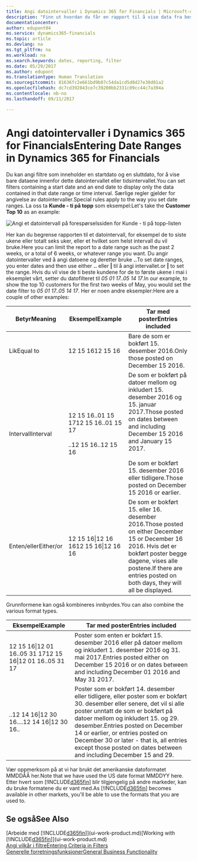 ```yaml
---
title: Angi datointervaller i Dynamics 365 for Financials | Microsoft-dokumentasjon
description: "Finn ut hvordan du får en rapport til å vise data fra bestemte tidsperioder ved å bruke datointervaller i Dynamics 365 for Financials."
documentationcenter: 
author: edupont04
ms.service: dynamics365-financials
ms.topic: article
ms.devlang: na
ms.tgt_pltfrm: na
ms.workload: na
ms.search.keywords: dates, reporting, filter
ms.date: 05/29/2017
ms.author: edupont
ms.translationtype: Human Translation
ms.sourcegitcommit: 81636fc2e661bd9b07c54da1cd5d0d27e30d01a2
ms.openlocfilehash: dc7cd392843ce7c39200bb2331c09cc44c7a394a
ms.contentlocale: nb-no
ms.lasthandoff: 09/11/2017

---
```

# <a name="entering-date-ranges-in-dynamics-365-for-financials"></a><span data-ttu-id="d7091-103">Angi datointervaller i Dynamics 365 for Financials</span><span class="sxs-lookup"><span data-stu-id="d7091-103">Entering Date Ranges in Dynamics 365 for Financials</span></span>
<span data-ttu-id="d7091-104">Du kan angi filtre som inneholder en startdato og en sluttdato, for å vise bare dataene innenfor dette datointervallet eller tidsintervallet.</span><span class="sxs-lookup"><span data-stu-id="d7091-104">You can set filters containing a start date and an end date to display only the data contained in that date range or time interval.</span></span> <span data-ttu-id="d7091-105">Særlige regler gjelder for angivelse av datointervaller.</span><span class="sxs-lookup"><span data-stu-id="d7091-105">Special rules apply to the way you set date ranges.</span></span> <span data-ttu-id="d7091-106">La oss ta **Kunde - ti på topp** som eksempel:</span><span class="sxs-lookup"><span data-stu-id="d7091-106">Let's take the **Customer Top 10** as an example:</span></span>

![Angi et datointervall på forespørselssiden for Kunde - ti på topp-listen](./media/ui-enter-date-ranges/customer-top10-list.png)

<span data-ttu-id="d7091-108">Her kan du begrense rapporten til et datointervall, for eksempel de to siste ukene eller totalt seks uker, eller et hvilket som helst intervall du vil bruke.</span><span class="sxs-lookup"><span data-stu-id="d7091-108">Here you can limit the report to a date range such as the past 2 weeks, or a total of 6 weeks, or whatever range you want.</span></span> <span data-ttu-id="d7091-109">Du angir datointervaller ved å angi datoene og deretter bruke **..**</span><span class="sxs-lookup"><span data-stu-id="d7091-109">To set date ranges, you enter dates and then use either **..**</span></span> <span data-ttu-id="d7091-110">eller **|** til å angi intervallet.</span><span class="sxs-lookup"><span data-stu-id="d7091-110">or **|** to set the range.</span></span> <span data-ttu-id="d7091-111">Hvis du vil vise de ti beste kundene for de to første ukene i mai i eksemplet vårt, setter du datofilteret til *05 01 17..05 14 17*.</span><span class="sxs-lookup"><span data-stu-id="d7091-111">In our example, to show the top 10 customers for the first two weeks of May, you would set the date filter to *05 01 17..05 14 17*.</span></span>
<span data-ttu-id="d7091-112">Her er noen andre eksempler:</span><span class="sxs-lookup"><span data-stu-id="d7091-112">Here are a couple of other examples:</span></span>

| <span data-ttu-id="d7091-113">Betyr</span><span class="sxs-lookup"><span data-stu-id="d7091-113">Meaning</span></span> | <span data-ttu-id="d7091-114">Eksempel</span><span class="sxs-lookup"><span data-stu-id="d7091-114">Example</span></span> | <span data-ttu-id="d7091-115">Tar med poster</span><span class="sxs-lookup"><span data-stu-id="d7091-115">Entries included</span></span> |
|---|---|---|
|<span data-ttu-id="d7091-116">Lik</span><span class="sxs-lookup"><span data-stu-id="d7091-116">Equal to</span></span>| <span data-ttu-id="d7091-117">12 15 16</span><span class="sxs-lookup"><span data-stu-id="d7091-117">12 15 16</span></span> |<span data-ttu-id="d7091-118">Bare de som er bokført 15. desember 2016.</span><span class="sxs-lookup"><span data-stu-id="d7091-118">Only those posted on December 15 2016.</span></span>|
|<span data-ttu-id="d7091-119">Intervall</span><span class="sxs-lookup"><span data-stu-id="d7091-119">Interval</span></span>| <span data-ttu-id="d7091-120">12 15 16..01 15 17</span><span class="sxs-lookup"><span data-stu-id="d7091-120">12 15 16..01 15 17</span></span><br /><br /><span data-ttu-id="d7091-121">..12 15 16</span><span class="sxs-lookup"><span data-stu-id="d7091-121">..12 15 16</span></span>|<span data-ttu-id="d7091-122">De som er bokført på datoer mellom og inkludert 15. desember 2016 og 15. januar 2017.</span><span class="sxs-lookup"><span data-stu-id="d7091-122">Those posted on dates between and including December 15 2016 and January 15 2017.</span></span><br /><br /><span data-ttu-id="d7091-123">De som er bokført 15. desember 2016 eller tidligere.</span><span class="sxs-lookup"><span data-stu-id="d7091-123">Those posted on December 15 2016 or earlier.</span></span>|
|<span data-ttu-id="d7091-124">Enten/eller</span><span class="sxs-lookup"><span data-stu-id="d7091-124">Either/or</span></span>|<span data-ttu-id="d7091-125">12 15 16&#124;12 16 16</span><span class="sxs-lookup"><span data-stu-id="d7091-125">12 15 16&#124;12 16 16</span></span>|<span data-ttu-id="d7091-126">De som er bokført 15. eller 16. desember 2016.</span><span class="sxs-lookup"><span data-stu-id="d7091-126">Those posted on either December 15 or December 16 2016.</span></span> <span data-ttu-id="d7091-127">Hvis det er bokført poster begge dagene, vises alle postene.</span><span class="sxs-lookup"><span data-stu-id="d7091-127">If there are entries posted on both days, they will all be displayed.</span></span>|

<span data-ttu-id="d7091-128">Grunnformene kan også kombineres innbyrdes.</span><span class="sxs-lookup"><span data-stu-id="d7091-128">You can also combine the various format types.</span></span>

| <span data-ttu-id="d7091-129">Eksempel</span><span class="sxs-lookup"><span data-stu-id="d7091-129">Example</span></span> | <span data-ttu-id="d7091-130">Tar med poster</span><span class="sxs-lookup"><span data-stu-id="d7091-130">Entries included</span></span> |
|---|---|
|<span data-ttu-id="d7091-131">12 15 16&#124;12 01 16..05 31 17</span><span class="sxs-lookup"><span data-stu-id="d7091-131">12 15 16&#124;12 01 16..05 31 17</span></span> | <span data-ttu-id="d7091-132">Poster som enten er bokført 15. desember 2016 eller på datoer mellom og inkludert 1. desember 2016 og 31. mai 2017.</span><span class="sxs-lookup"><span data-stu-id="d7091-132">Entries posted either on December 15 2016 or on dates between and including December 01 2016 and May 31 2017.</span></span> |
|<span data-ttu-id="d7091-133">..12 14 16&#124;12 30 16..</span><span class="sxs-lookup"><span data-stu-id="d7091-133">..12 14 16&#124;12 30 16..</span></span> | <span data-ttu-id="d7091-134">Poster som er bokført 14. desember eller tidligere, eller poster som er bokført 30. desember eller senere, det vil si alle poster unntatt de som er bokført på datoer mellom og inkludert 15. og 29. desember.</span><span class="sxs-lookup"><span data-stu-id="d7091-134">Entries posted on December 14 or earlier, or entries posted on December 30 or later - that is, all entries except those posted on dates between and including December 15 and 29.</span></span> |

<span data-ttu-id="d7091-135">Vær oppmerksom på at vi har brukt det amerikanske datoformatet MMDDÅÅ her.</span><span class="sxs-lookup"><span data-stu-id="d7091-135">Note that we have used the US date format MMDDYY here.</span></span> <span data-ttu-id="d7091-136">Etter hvert som [!INCLUDE[d365fin](includes/d365fin_md.md)] blir tilgjengelig på andre markeder, kan du bruke formatene du er vant med.</span><span class="sxs-lookup"><span data-stu-id="d7091-136">As [!INCLUDE[d365fin](includes/d365fin_md.md)] becomes available in other markets, you'll be able to use the formats that you are used to.</span></span>

## <a name="see-also"></a><span data-ttu-id="d7091-137">Se også</span><span class="sxs-lookup"><span data-stu-id="d7091-137">See Also</span></span>
<span data-ttu-id="d7091-138">[Arbeide med [!INCLUDE[d365fin](includes/d365fin_long_md.md)]](ui-work-product.md)</span><span class="sxs-lookup"><span data-stu-id="d7091-138">[Working with [!INCLUDE[d365fin](includes/d365fin_long_md.md)]](ui-work-product.md)</span></span>  
[<span data-ttu-id="d7091-139">Angi vilkår i filtre</span><span class="sxs-lookup"><span data-stu-id="d7091-139">Entering Criteria in Filters </span></span>](ui-enter-criteria-filters.md)  
[<span data-ttu-id="d7091-140">Generelle forretningsfunksjoner</span><span class="sxs-lookup"><span data-stu-id="d7091-140">General Business Functionality</span></span>](ui-across-business-areas.md)

